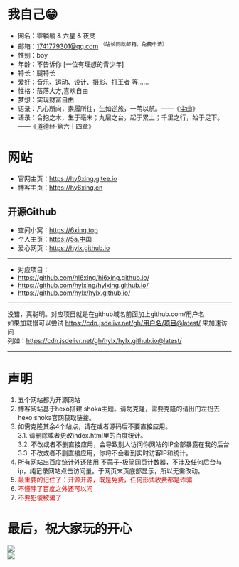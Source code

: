 # 我自己😁
            
   
            
- 网名：零躺躺 & 六星 & 夜灵
- 邮箱：1741779301@qq.com  <sup>（站长同款邮箱，免费申请）</sup>
- 性别：boy
- 年龄：不告诉你 [一位有理想的青少年]
- 特长：腿特长
- 爱好：音乐、运动、设计、摄影、打王者 等……
- 性格：落落大方,喜欢自由
- 梦想：实现财富自由
- 语录：凡心所向，素履所往，生如逆旅，一苇以航。——《尘曲》
- 语录：合抱之木，生于毫末；九层之台，起于累土；千里之行，始于足下。——《道德经·第六十四章》
        
# 网站
- 官网主页：https://hy6xing.gitee.io
- 博客主页：https://hy6xing.cn
## 开源Github
- 空间小窝：https://6xing.top   
- 个人主页：https://5a.中国           
- 爱心网页：https://hylx.github.io    
***
- 对应项目：
- https://github.com/hl6xing/hl6xing.github.io/
- https://github.com/hylxing/hylxing.github.io/
- https://github.com/hylx/hylx.github.io/
 *** 
 没错，真聪明。对应项目就是在github域名前面加上github.com/用户名  
 如果加载慢可以尝试 https://cdn.jsdelivr.net/gh/用户名/项目@latest/ 来加速访问  
 列如：https://cdn.jsdelivr.net/gh/hylx/hylx.github.io@latest/
 ***
# 声明
1. 五个网站都为开源网站  
2. 博客网站基于hexo搭建·shoka主题。请勿克隆，需要克隆的请出门左拐去hexo·shoka官网获取链接。  
3. 如需克隆其余4个站点，请在或者源码后不要直接应用。  
3.1. 请删除或者更改index.html里的百度统计。  
3.2. 不改或者不删直接应用，会导致别人访问你网站的IP全部暴露在我的后台  
3.3. 不改或者不删直接应用，你将不会看到实时访客IP和统计。  
4. 所有网站出百度统计外还使用 [不蒜子](http://busuanzi.ibruce.info/)-极简网页计数器，不涉及任何后台与ip，纯记录网站点击访问量。于网页末页底部显示，所以无需改动。 
5. <font color=#dd0000>最重要的记住了：开源开源，既是免费，任何形式收费都是诈骗</font>  
6. <font color=#dd0000>不懂除了百度之外还可以问</font>
7. <font color=#dd0000>不要犯傻被骗了</font>
# 最后，祝大家玩的开心
![](https://gimg2.baidu.com/image_search/src=http%3A%2F%2Fimg9.doubanio.com%2Fview%2Fgroup_topic%2Fraw%2Fpublic%2Fp281812384.jpg&refer=http%3A%2F%2Fimg9.doubanio.com&app=2002&size=f9999,10000&q=a80&n=0&g=0n&fmt=auto?sec=1678872874&t=a5b0587da2559da9029c5ae1fff0d352)  
![](https://gimg2.baidu.com/image_search/src=http%3A%2F%2Fimg1.doubanio.com%2Fview%2Fgroup_topic%2Fraw%2Fpublic%2Fp281812147.jpg&refer=http%3A%2F%2Fimg1.doubanio.com&app=2002&size=f9999,10000&q=a80&n=0&g=0n&fmt=auto?sec=1678872851&t=c0040838fa1983502b24b7283f2037fb)
